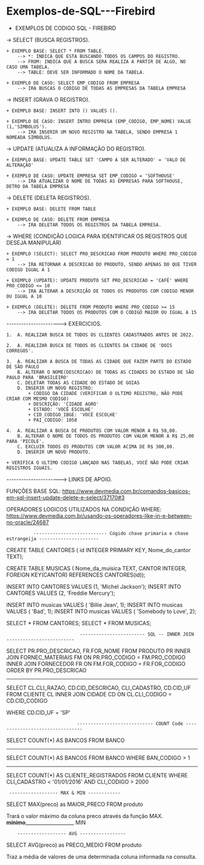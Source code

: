 # Exemplos-de-SQL---Firebird

* EXEMPLOS DE CODIGO SQL - FIREBIRD 

 -> SELECT (BUSCA REGISTROS).
 
	+ EXEMPLO BASE: SELECT * FROM TABLE.
		--> *: INDICA QUE ESTA BUSCANDO TODOS OS CAMPOS DO REGISTRO.
		--> FROM: INDICA QUE A BUSCA SERA REALIZA A PARTIR DE ALGO, NO CASO UMA TABELA.
		--> TABLE: DEVE SER INFORMADO O NOME DA TABELA.
		
	+ EXEMPLO DE CASO: SELECT EMP_CODIGO FROM EMPRESA
		--> IRA BUSCAS O CODIGO DE TODAS AS EMPRESAS DA TABELA EMPRESA
		 
 -> INSERT (GRAVA O REGISTRO).
	
	+ EXEMPLO BASE: INSERT INTO () VALUES ().
		
	+ EXEMPLO DE CASO: INSERT INTRO EMPRESA (EMP_CODIGO, EMP_NOME) VALUE (1,'SIMBOLUS').
		--> IRA INSERIR UM NOVO REGISTRO NA TABELA, SENDO EMPRESA 1 NOMEADA SIMBOLUS.
	
 -> UPDATE (ATUALIZA A INFORMAÇÃO DO REGISTRO).
 
	+ EXEMPLO BASE: UPDATE TABLE SET 'CAMPO A SER ALTERADO' = 'VALO DE ALTERAÇÃO'
	
	+ EXEMPLO DE CASO: UPDATE EMPRESA SET EMP_CODIGO = 'SOFTHOUSE'
		--> IRA ATUALIZAR O NOME DE TODAS AS EMPRESAS PARA SOFTHOUSE, DETRO DA TABELA EMPRESA
		
 -> DELETE (DELETA REGISTROS).
 
	+ EXEMPLO BASE: DELETE FROM TABLE 
	
	+ EXEMPLO DE CASO: DELETE FROM EMPRESA
		--> IRA DELETAR TODOS OS REGISTROS DA TABELA EMPRESA.
			
 -> WHERE (CONDIÇÃO LOGICA PARA IDENTIFICAR OS REGISTROS QUE DESEJA MANIPULAR)
 
	+ EXEMPLO (SELECT): SELECT PRO_DESCRICAO FROM PRODUTO WHERE PRO_CODIGO = 1
		--> IRA RETORNAR A DESCRICAO DO PRODUTO, SENDO APENAS DO QUE TIVER CODIGO IGUAL A 1
		
	+ EXEMPLO (UPDATE): UPDATE PRODUTO SET PRO_DESCRICAO = 'CAFÉ' WHERE PRO_CODIGO <= 10
		--> IRA ALTERAR A DESCRIÇÃO DE TODOS OS PRODUTOS COM CODIGO MENOR OU IGUAL A 10
		
	+ EXEMPLO (DELETE): DELETE FROM PRODUTO WHERE PRO_CODIGO >= 15
		--> IRA DELETAR TODOS OS PRODUTOS COM O CODIGO MAIOR OU IGUAL A 15
		
----------------------> EXERCICIOS.		

	1.  A. REALIZAR BUSCA DE TODOS OS CLIENTES CADASTRADOS ANTES DE 2022.
		
	2.  A. REALIZAR BUSCA DE TODOS OS CLIENTES DA CIDADE DE 'DOIS CORREGOS'.
	
	3.  A. REALIZAR A BUSCA DE TODAS AS CIDADE QUE FAZEM PARTE DO ESTADO DE SÃO PAULO
		B. ALTERAR O NOME(DESCRICAO) DE TODAS AS CIDADES DO ESTADO DE SÃO PAULO PARA 'BRASILEIRO'
		C. DELETAR TODAS AS CIDADE DO ESTADO DE GOIAS
		D. INSERIR UM NOVO REGISTRO:
			+ CODIGO DA CIDADE (VERIFICAR O ULTIMO REGISTRO, NÃO PODE CRIAR COM MESMO CODIGO)
			+ DESCRIÇÃO: 'CIDADE AGRO'
			+ ESTADO: 'VOCÊ ESCOLHE'
			+ CID_CODIGO_IBGE: 'VOCÊ ESCOLHE'
			+ PAI_CODIGO: 1058 
	
	4.  A. REALIZAR A BUSCA DE PRODUTOS COM VALOR MENOR A R$ 50,00.
		B. ALTERAR O NOME DE TODOS OS PRODUTOS COM VALOR MENOR A R$ 25,00 PARA 'PICOLE'.
		C. EXCLUIR TODOS OS PRODUTOS COM VALOR ACIMA DE R$ 300,00.
		D. INSERIR UM NOVO PRODUTO.
		
	+ VERIFICA O ULTIMO CODIGO LANÇADO NAS TABELAS, VOCÊ NÃO PODE CRIAR REGISTROS IGUAIS.
			
----------------------> LINKS DE APOIO. 

FUNÇÕES BASE SQL:
https://www.devmedia.com.br/comandos-basicos-em-sql-insert-update-delete-e-select/37170#3

OPERADORES LOGICOS UTILIZADOS NA CONDIÇÃO WHERE:
https://www.devmedia.com.br/usando-os-operadores-like-in-e-between-no-oracle/24687


              --------------------------- Cógido chave primaria e chave estrangeija ----------------------

CREATE TABLE CANTORES (
  id   INTEGER PRIMARY KEY, 
  Nome_do_cantor  TEXT);

CREATE TABLE MUSICAS (
  Nome_da_muisica   TEXT, 
  CANTOR            INTEGER,
  FOREIGN KEY(CANTOR) REFERENCES CANTORES(id));

INSERT INTO CANTORES VALUES (1, 'Michel Jackson');
INSERT INTO CANTORES VALUES (2, 'Freddie Mercury');

INSERT INTO musicas VALUES ( 'Billie Jean', 1);
INSERT INTO musicas VALUES ( 'Bad', 1);
INSERT INTO musicas VALUES ( 'Somebody to Love', 2);

SELECT * FROM CANTORES;
SELECT * FROM MUSICAS;




                               ------------------------ SQL -- INNER JOIN -------------------------

SELECT PR.PRO_DESCRICAO, FR.FOR_NOME
FROM PRODUTO PR
INNER JOIN FORNEC_MATERIAIS FM ON PR.PRO_CODIGO = FM.PRO_CODIGO
INNER JOIN FORNECEDOR FR ON FM.FOR_CODIGO = FR.FOR_CODIGO
ORDER BY PR.PRO_DESCRICAO

-------------------------

SELECT CL.CLI_RAZAO, CD.CID_DESCRICAO, CLI_CADASTRO, CD.CID_UF
FROM CLIENTE CL
INNER JOIN CIDADE CD ON CL.CLI_CODIGO = CD.CID_CODIGO

WHERE CD.CID_UF = 'SP'


                              ---------------------------- COUNT Code --------------------------------

SELECT COUNT(*) AS BANCOS FROM BANCO

----------------

SELECT COUNT(*) AS BANCOS
FROM BANCO
WHERE BAN_CODIGO > 1

----------------

SELECT COUNT(*) AS CLIENTE_REGISTRADOS
FROM CLIENTE
WHERE CLI_CADASTRO < '01/01/2016'
AND CLI_CODIGO > 2000

     ------------------ MAX & MIN ------------

SELECT
  MAX(preco) as MAIOR_PRECO
FROM
  produto

Trará o valor máximo da coluna preco através da função MAX.
______________mínimo__________________________________ MIN


        ------------------ AVG -----------------

SELECT
  AVG(preco) as PRECO_MEDIO
FROM
  produto

Traz a média de valores de uma determinada coluna informada na consulta.



